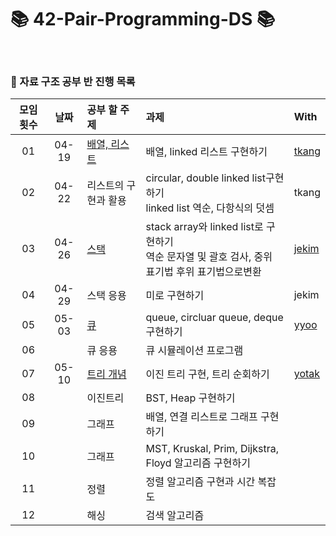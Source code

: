 # 📚 42-Pair-Programming-DS 📚

</br>

### 📎 자료 구조 공부 반 진행 목록

|모임 횟수|날짜|공부 할 주제|과제|With|
|:---:|:----:|:---|:---|:---|
|01|04-19|[배열, 리스트](https://github.com/42-DataStructure-2022-2-3/yeblee/tree/main/1_List)|배열, linked 리스트 구현하기|[tkang](https://github.com/42-DataStructure-2022-2-3/tkang)|
|02|04-22|리스트의 구현과 활용|circular, double linked list구현하기 </br>linked list 역순, 다항식의 덧셈|tkang|
|03|04-26|[스택](https://github.com/42-DataStructure-2022-2-3/yeblee/tree/main/2_Stack)|stack array와 linked list로 구현하기</br>역순 문자열 및 괄호 검사, 중위 표기법 후위 표기법으로변환|[jekim](https://github.com/42-DataStructure-2022-2-3/jekim)|
|04|04-29|스택 응용|미로 구현하기|jekim|
|05|05-03|[큐](https://github.com/42-DataStructure-2022-2-3/yeblee/tree/main/2_Queue)|queue, circluar queue, deque 구현하기|[yyoo](https://github.com/42-DataStructure-2022-2-3/yyoo)|
|06||큐 응용|큐 시뮬레이션 프로그램||
|07|05-10|[트리 개념](https://github.com/42-DataStructure-2022-2-3/yeblee/tree/main/4_Tree)|이진 트리 구현, 트리 순회하기|[yotak](https://github.com/42-DataStructure-2022-2-3/yotak)|
|08||이진트리|BST, Heap 구현하기||
|09||그래프|배열, 연결 리스트로 그래프 구현하기||
|10||그래프|MST, Kruskal, Prim, Dijkstra, Floyd 알고리즘 구현하기||
|11||정렬|정렬 알고리즘 구현과 시간 복잡도||
|12||해싱|검색 알고리즘||
